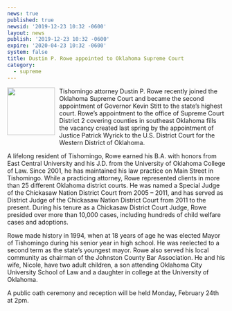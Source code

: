 ```yaml
---
news: true
published: true
newsid: '2019-12-23 10:32 -0600'
layout: news
publish: '2019-12-23 10:32 -0600'
expire: '2020-04-23 10:32 -0600'
system: false
title: Dustin P. Rowe appointed to Oklahoma Supreme Court
category:
  - supreme
---
```

<img style="width: 110px; float: left; margin: 0 10px 10px 0;" src="http://www.oscn.net/images/news/dustin-rowe.jpg" />Tishomingo attorney Dustin P. Rowe recently joined the Oklahoma Supreme Court and became the second appointment of Governor Kevin Stitt to the state’s highest court.  Rowe’s appointment to the office of Supreme Court District 2 covering counties in southeast Oklahoma fills the vacancy created last spring by the appointment of Justice Patrick Wyrick to the U.S. District Court for the Western District of Oklahoma.

A lifelong resident of Tishomingo, Rowe earned his B.A. with honors from East Central University and his J.D. from the University of Oklahoma College of Law.  Since 2001, he has maintained his law practice on Main Street in Tishomingo.  While a practicing attorney, Rowe represented clients in more than 25 different Oklahoma district courts.  He was named a Special Judge of the Chickasaw Nation District Court from 2005 – 2011, and has served as District Judge of the Chickasaw Nation District Court from 2011 to the present.  During his tenure as a Chickasaw District Court Judge, Rowe presided over more than 10,000 cases, including hundreds of child welfare cases and adoptions.  

Rowe made history in 1994, when at 18 years of age he was elected Mayor of Tishomingo during his senior year in high school.  He was reelected to a second term as the state’s youngest mayor.  Rowe also served his local community as chairman of the Johnston County Bar Association.  He and his wife, Nicole, have two adult children, a son attending Oklahoma City University School of Law and a daughter in college at the University of Oklahoma.

A public oath ceremony and reception will be held Monday, February 24th at 2pm.
